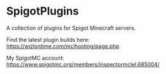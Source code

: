# SpigotPlugins
A collection of plugins for Spigot Minecraft servers.

Find the latest plugin builds here: https://wizlontime.com/mclhosting/page.php 

My SpigotMC account: https://www.spigotmc.org/members/inspectormclel.685004/
